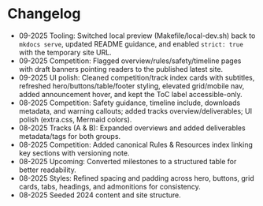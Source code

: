 # Changelog

- 09-2025 Tooling: Switched local preview (Makefile/local-dev.sh) back to `mkdocs serve`, updated README guidance, and enabled `strict: true` with the temporary site URL.
- 09-2025 Competition: Flagged overview/rules/safety/timeline pages with draft banners pointing readers to the published latest site.
- 09-2025 UI polish: Cleaned competition/track index cards with subtitles, refreshed hero/buttons/table/footer styling, elevated grid/mobile nav, added announcement hover, and kept the ToC label accessible-only.
- 08-2025 Competition: Safety guidance, timeline include, downloads metadata, and warning callouts; added tracks overview/deliverables; UI polish (extra.css, Mermaid colors).
- 08-2025 Tracks (A & B): Expanded overviews and added deliverables metadata/tags for both groups.
- 08-2025 Competition: Added canonical Rules & Resources index linking key sections with versioning note.
- 08-2025 Upcoming: Converted milestones to a structured table for better readability.
- 08-2025 Styles: Refined spacing and padding across hero, buttons, grid cards, tabs, headings, and admonitions for consistency.
- 08-2025 Seeded 2024 content and site structure.
